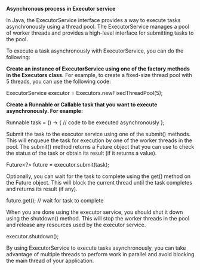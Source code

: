 **Asynchronous process in Executor service**

In Java, the ExecutorService interface provides a way to execute tasks asynchronously using a thread pool. 
The ExecutorService manages a pool of worker threads and provides a high-level interface for submitting tasks to the pool.

To execute a task asynchronously with ExecutorService, you can do the following:

**Create an instance of ExecutorService using one of the factory methods in the Executors class.**
For example, to create a fixed-size thread pool with 5 threads, you can use the following code:

ExecutorService executor = Executors.newFixedThreadPool(5);

**Create a Runnable or Callable task that you want to execute asynchronously. For example:**

Runnable task = () -> {
    // code to be executed asynchronously
};

Submit the task to the executor service using one of the submit() methods. 
This will enqueue the task for execution by one of the worker threads in the pool. 
The submit() method returns a Future object that you can use to 
check the status of the task or obtain its result (if it returns a value).

Future<?> future = executor.submit(task);

Optionally, you can wait for the task to complete using the get() method on the Future object. 
This will block the current thread until the task completes and returns its result (if any).

future.get(); // wait for task to complete

When you are done using the executor service, you should shut it down using the shutdown() method. 
This will stop the worker threads in the pool and release any resources used by the executor service.

executor.shutdown();

By using ExecutorService to execute tasks asynchronously, you can take advantage of 
multiple threads to perform work in parallel and 
avoid blocking the main thread of your application.

